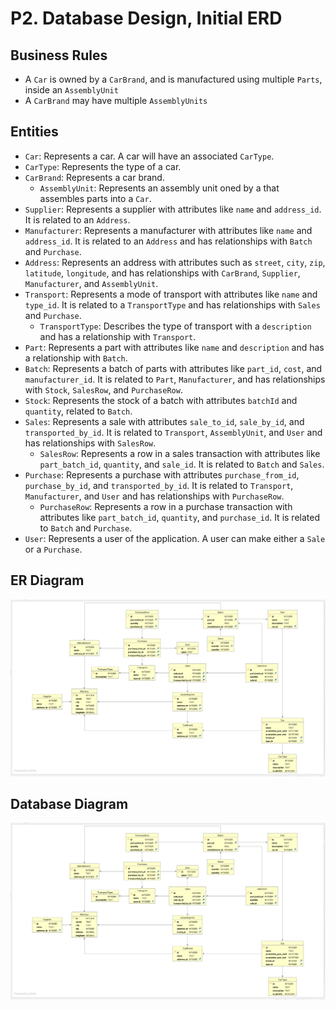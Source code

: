 # P2. Database Design, Initial ERD

## Business Rules

- A `Car` is owned by a `CarBrand`, and is manufactured using multiple `Parts`, inside an `AssemblyUnit`
- A `CarBrand` may have multiple `AssemblyUnits`

## Entities

- `Car`: Represents a car. A car will have an associated `CarType`.
- `CarType`: Represents the type of a car.
- `CarBrand`: Represents a car brand.
  - `AssemblyUnit`: Represents an assembly unit oned by a that assembles parts into a `Car`.
- `Supplier`: Represents a supplier with attributes like `name` and `address_id`. It is related to an `Address`.
- `Manufacturer`: Represents a manufacturer with attributes like `name` and `address_id`. It is related to an `Address` and has relationships with `Batch` and `Purchase`.
- `Address`: Represents an address with attributes such as `street`, `city`, `zip`, `latitude`, `longitude`, and has relationships with `CarBrand`, `Supplier`, `Manufacturer`, and `AssemblyUnit`.
- `Transport`: Represents a mode of transport with attributes like `name` and `type_id`. It is related to a `TransportType` and has relationships with `Sales` and `Purchase`.
  - `TransportType`: Describes the type of transport with a `description` and has a relationship with `Transport`.
- `Part`: Represents a part with attributes like `name` and `description` and has a relationship with `Batch`.
- `Batch`: Represents a batch of parts with attributes like `part_id`, `cost`, and `manufacturer_id`. It is related to `Part`, `Manufacturer`, and has relationships with `Stock`, `SalesRow`, and `PurchaseRow`.
- `Stock`: Represents the stock of a batch with attributes `batchId` and `quantity`, related to `Batch`.
- `Sales`: Represents a sale with attributes `sale_to_id`, `sale_by_id`, and `transported_by_id`. It is related to `Transport`, `AssemblyUnit`, and `User` and has relationships with `SalesRow`.
  - `SalesRow`: Represents a row in a sales transaction with attributes like `part_batch_id`, `quantity`, and `sale_id`. It is related to `Batch` and `Sales`.
- `Purchase`: Represents a purchase with attributes `purchase_from_id`, `purchase_by_id`, and `transported_by_id`. It is related to `Transport`, `Manufacturer`, and `User` and has relationships with `PurchaseRow`.
  - `PurchaseRow`: Represents a row in a purchase transaction with attributes like `part_batch_id`, `quantity`, and `purchase_id`. It is related to `Batch` and `Purchase`.
- `User`: Represents a user of the application. A user can make either a `Sale` or a `Purchase`.


## ER Diagram
![](diagrams/erd.png)

## Database Diagram
![](diagrams/database-diagram.png)
